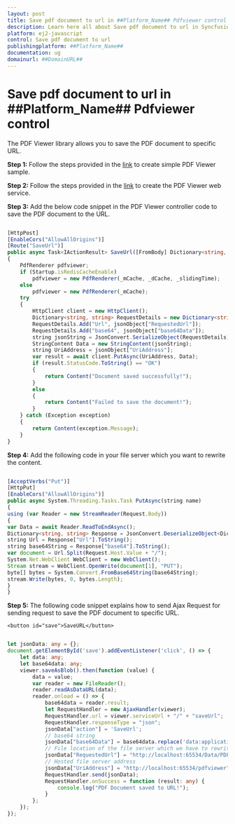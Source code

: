 ```yaml
---
layout: post
title: Save pdf document to url in ##Platform_Name## Pdfviewer control | Syncfusion
description: Learn here all about Save pdf document to url in Syncfusion ##Platform_Name## Pdfviewer control of Syncfusion Essential JS 2 and more.
platform: ej2-javascript
control: Save pdf document to url 
publishingplatform: ##Platform_Name##
documentation: ug
domainurl: ##DomainURL##
---
```


# Save pdf document to url in ##Platform_Name## Pdfviewer control

The PDF Viewer library allows you to save the PDF document to specific URL.

**Step 1:** Follow the steps provided in the [link](https://ej2.syncfusion.com/documentation/pdfviewer/getting-started/) to create simple PDF Viewer sample.

**Step 2:** Follow the steps provided in the [link](https://ej2.syncfusion.com/documentation/pdfviewer/how-to/create-pdfviewer-service/) to create the PDF Viewer web service.

**Step 3:** Add the below code snippet in the PDF Viewer controller code to save the PDF document to the URL.

```ts

[HttpPost]
[EnableCors("AllowAllOrigins")]
[Route("SaveUrl")]
public async Task<IActionResult> SaveUrl([FromBody] Dictionary<string, string> jsonObject)
{
    PdfRenderer pdfviewer;
    if (Startup.isRedisCacheEnable)
        pdfviewer = new PdfRenderer(_mCache, _dCache, _slidingTime);
    else
        pdfviewer = new PdfRenderer(_mCache);
    try
    {
        HttpClient client = new HttpClient();
        Dictionary<string, string> RequestDetails = new Dictionary<string, string>();
        RequestDetails.Add("Url", jsonObject["RequestedUrl"]);
        RequestDetails.Add("base64", jsonObject["base64Data"]);
        string jsonString = JsonConvert.SerializeObject(RequestDetails);
        StringContent Data = new StringContent(jsonString);
        string UriAddress = jsonObject["UriAddress"];
        var result = await client.PutAsync(UriAddress, Data);
        if (result.StatusCode.ToString() == "OK")
        {
            return Content("Document saved successfully!");
        }
        else
        {
            return Content("Failed to save the document!");
        }
    } catch (Exception exception)
    {
        return Content(exception.Message);
    }
}

```

**Step 4:** Add the following code in your file server which you want to rewrite the content.

```ts

[AcceptVerbs("Put")]
[HttpPut]
[EnableCors("AllowAllOrigins")]
public async System.Threading.Tasks.Task PutAsync(string name)
{
using (var Reader = new StreamReader(Request.Body))
{
var Data = await Reader.ReadToEndAsync();
Dictionary<string, string> Response = JsonConvert.DeserializeObject<Dictionary<string,string>>(Data);
string Url = Response["Url"].ToString();
string base64String = Response["base64"].ToString();
var document = Url.Split(Request.Host.Value + "/");
System.Net.WebClient WebClient = new WebClient();
Stream stream = WebClient.OpenWrite(document[1], "PUT");
byte[] bytes = System.Convert.FromBase64String(base64String);
stream.Write(bytes, 0, bytes.Length);
}
}

```

**Step 5:** The following code snippet explains how to send Ajax Request for sending request to save the PDF document to specific URL.

```
<button id="save">SaveURL</button>
```

```ts

let jsonData: any = {};
document.getElementById('save').addEventListener('click', () => {
    let data: any;
    let base64data: any;
    viewer.saveAsBlob().then(function (value) {
        data = value;
        var reader = new FileReader();
        reader.readAsDataURL(data);
        reader.onload = () => {
            base64data = reader.result;
            let RequestHandler = new AjaxHandler(viewer);
            RequestHandler.url = viewer.serviceUrl + "/" + "saveUrl";
            RequestHandler.responseType = "json";
            jsonData["action"] = 'SaveUrl';
            // base64 string
            jsonData["base64Data"] = base64data.replace('data:application/pdf;base64,', '');
            // File location of the file server which we have to rewrite the content
            jsonData["RequestedUrl"] = "http://localhost:65534/Data/PDF_Succinctly.pdf";
            // Hosted file server address
            jsonData["UriAddress"] = "http://localhost:65534/pdfviewer";
            RequestHandler.send(jsonData);
            RequestHandler.onSuccess = function (result: any) {
                console.log("PDF Document saved to URL!");
            }
        };
    });
});

```